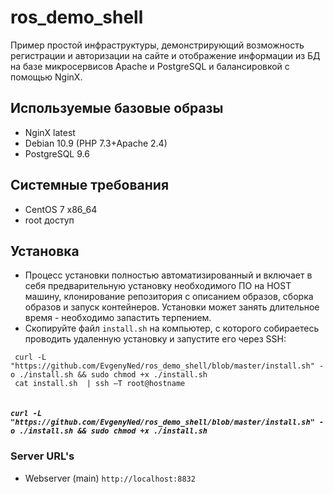 # ros_demo_shell
Пример простой инфраструктуры, демонстрирующий возможность регистрации и авторизации на сайте и отображение информации из БД на базе микросервисов Apache и PostgreSQL   и балансировкой с помощью NginX.

## Используемые базовые образы
- NginX latest
- Debian 10.9 (PHP 7.3+Apache 2.4)
- PostgreSQL 9.6

## Системные требования
- CentOS 7 x86_64
- root доступ
## Установка
- Процесс установки полностью автоматизированный и включает в себя предварительную установку необходимого ПО на HOST машину, клонирование репозитория с описанием образов, сборка образов и запуск контейнеров. Установки может занять длительное время - необходимо запастить терпением.
- Скопируйте файл `install.sh` на компьютер, с которого собираетесь проводить удаленную установку и запустите его через SSH:
```
 curl -L "https://github.com/EvgenyNed/ros_demo_shell/blob/master/install.sh" -o ./install.sh && sudo chmod +x ./install.sh
 cat install.sh  | ssh –T root@hostname
 
```
  #####   `curl -L "https://github.com/EvgenyNed/ros_demo_shell/blob/master/install.sh" -o ./install.sh && sudo chmod +x ./install.sh`
  
### Server URL's
- Webserver (main) `http://localhost:8832`
      
